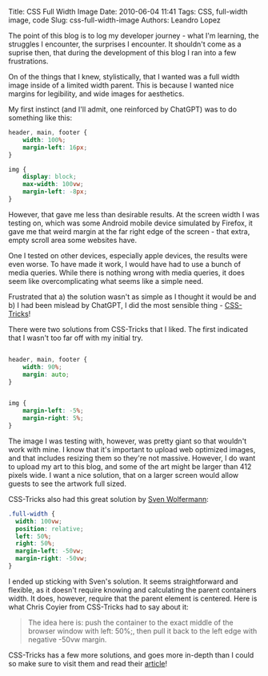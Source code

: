 Title: CSS Full Width Image
Date: 2010-06-04 11:41
Tags: CSS, full-width image, code
Slug: css-full-width-image
Authors: Leandro Lopez
  
The point of this blog is to log my developer journey - what I'm learning, 
the struggles I encounter, the surprises I encounter. It shouldn't come as 
a suprise then, that during the development of this blog I ran into a few 
frustrations.  
  
On of the things that I knew, stylistically, that I wanted was a full width image 
inside of a limited width parent. This is because I wanted nice margins for
legibility, and wide images for aesthetics.

My first instinct (and I'll admit, one reinforced by ChatGPT) was to do something 
like this:  
  
```css
header, main, footer {
    width: 100%;
    margin-left: 16px;
}

img {
    display: block;
    max-width: 100vw;
    margin-left: -8px;
}
```
  
However, that gave me less than desirable results. At the screen width I was testing 
on, which was some Android mobile device simulated by Firefox, it gave me that weird
margin at the far right edge of the screen - that extra, empty scroll area some websites
have.  
  
One I tested on other devices, especially apple devices, the results were even worse. 
To have made it work, I would have had to use a bunch of media queries. While there is 
nothing wrong with media queries, it does seem like overcomplicating what seems like a 
simple need.  
  
Frustrated that a) the solution wasn't as simple as I thought it would be and b) I had 
been mislead by ChatGPT, I did the most sensible thing - [CSS-Tricks](https://css-tricks.com/full-width-containers-limited-width-parents/)!  
  
There were two solutions from CSS-Tricks that I liked. The first indicated that I wasn't 
too far off with my initial try.
  
```css

header, main, footer {
    width: 90%;
    margin: auto;
}


img {
    margin-left: -5%;
    margin-right: 5%;
}

```
  
The image I was testing with, however, was pretty giant so that wouldn't work with mine. 
I know that it's important to upload web optimized images, and that includes resizing them 
so they're not massive. However, I do want to upload my art to this blog, and some of the 
art might be larger than 412 pixels wide. I want a nice solution, that on a larger screen 
would allow guests to see the artwork full sized.  
  
CSS-Tricks also had this great solution by [Sven Wolfermann](https://codepen.io/maddesigns/pen/rOMgpQ/):  
  
```css
.full-width {
  width: 100vw;
  position: relative;
  left: 50%;
  right: 50%;
  margin-left: -50vw;
  margin-right: -50vw;
}
```
  
I ended up sticking with Sven's solution. It seems straightforward and flexible, as it doesn't 
require knowing and calculating the parent containers width. It does, however, require that the 
parent element is centered. Here is what Chris Coyier from CSS-Tricks had to say about it:  
  
 > The idea here is: push the container to the exact middle of the browser window with left: 50%;, then pull it back to the left edge with negative -50vw margin.

CSS-Tricks has a few more solutions, and goes more in-depth than I could so make sure to visit them 
and read their [article](https://css-tricks.com/full-width-containers-limited-width-parents/)!

